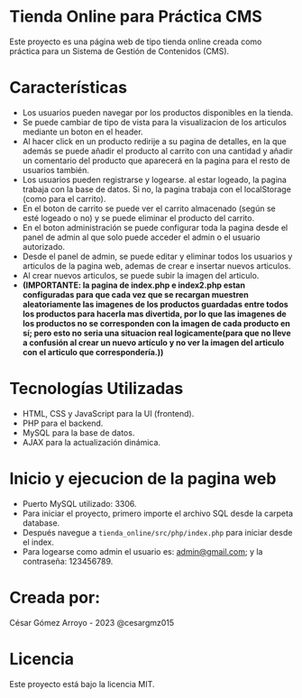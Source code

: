 # Tienda Online para Práctica CMS
Este proyecto es una página web de tipo tienda online creada como práctica para un Sistema de Gestión de Contenidos (CMS).

# Características
- Los usuarios pueden navegar por los productos disponibles en la tienda.
- Se puede cambiar de tipo de vista para la visualizacion de los articulos mediante un boton en el header.
- Al hacer click en un producto redirije a su pagina de detalles, en la que además se puede añadir el producto al carrito con una cantidad y añadir un comentario del producto que aparecerá en la pagina para el resto de usuarios también.
- Los usuarios pueden registrarse y logearse. al estar logeado, la pagina trabaja con la base de datos. Si no, la pagina trabaja con el localStorage (como para el carrito).
- En el boton de carrito se puede ver el carrito almacenado (según se esté logeado o no) y se puede eliminar el producto del carrito.
- En el boton administración se puede configurar toda la pagina desde el panel de admin al que solo puede acceder el admin o el usuario autorizado.
- Desde el panel de admin, se puede editar y eliminar todos los usuarios y articulos de la pagina web, ademas de crear e insertar nuevos articulos.
- Al crear nuevos articulos, se puede subir la imagen del articulo. 
- <b>(IMPORTANTE: la pagina de index.php e index2.php estan configuradas para que cada vez que se recargan muestren aleatoriamente las imagenes de los productos guardadas entre todos los productos para hacerla mas divertida, por lo que las imagenes de los productos no se corresponden con la imagen de cada producto en sí; pero esto no seria una situacion real logicamente(para que no lleve a confusión al crear un nuevo artículo y no ver la imagen del articulo con el articulo que correspondería.))</b>

# Tecnologías Utilizadas
- HTML, CSS y JavaScript para la UI (frontend).
- PHP para el backend.
- MySQL para la base de datos.
- AJAX para la actualización dinámica.

# Inicio y ejecucion de la pagina web
- Puerto MySQL utilizado: 3306.
- Para iniciar el proyecto, primero importe el archivo SQL desde la carpeta database.
- Después navegue a `tienda_online/src/php/index.php` para iniciar desde el index.
- Para logearse como admin el usuario es: admin@gmail.com; y la contraseña: 123456789.
  
# Creada por:
César Gómez Arroyo - 2023
@cesargmz015

# Licencia
Este proyecto está bajo la licencia MIT.